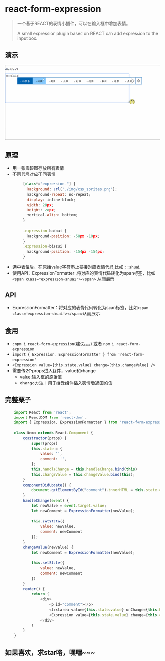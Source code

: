 # react-form-expression
>一个基于REACT的表情小插件，可以在输入框中增加表情。
>
>A small expression plugin based on REACT can add expression to the input box.

<!---->
## 演示
![](https://github.com/bestRenekton/react-form-expression/blob/master/example.gif)
## 原理
+ 用一张雪碧图存放所有表情
+ 不同代号对应不同表情
```javascript
		[class*="expression-"] {
		  background: url('./img/css_sprites.png');
		  background-repeat: no-repeat;
		  display: inline-block;
		  width: 28px;
		  height: 28px;
		  vertical-align: bottom;
		}
		
		.expression-baibai {
		  background-position: -58px -10px;
		}
		.expression-biezui {
		  background-position: -154px -154px;
		}
```
+ 选中表情后，在原始value字符串上拼接对应表情代码,比如 `::shuai`
+ 使用API：ExpressionFormatter ,将对应的表情代码转化为span标签，比如 `<span class="expression-shuai"></span>` 从而展示
## API
+ ExpressionFormatter：将对应的表情代码转化为span标签，比如`<span class="expression-shuai"></span>`从而展示
## 食用
+ `cnpm i react-form-expression`(建议。。。) 或者 `npm i react-form-expression`
+ `import { Expression, ExpressionFormatter } from 'react-form-expression'`
+ `<Expression value={this.state.value} change={this.changeValue} />`
+ 需要传2个props进入组件，value和change
	+ value:输入框的原始值
	+ change方法：用于接受组件插入表情后返回的值
## 完整栗子
```javascript
	import React from 'react';
	import ReactDOM from 'react-dom';
	import { Expression, ExpressionFormatter } from 'react-form-expression'
	
	class Demo extends React.Component {
	    constructor(props) {
	        super(props)
	        this.state = {
	            value: '',
	            comment: '',
	        };
	        this.handleChange = this.handleChange.bind(this);
	        this.changeValue = this.changeValue.bind(this);
	    }
	    componentDidUpdate() {
	        document.getElementById("comment").innerHTML = this.state.comment;
	    }
	    handleChange(event) {
	        let newValue = event.target.value;
	        let newComment = ExpressionFormatter(newValue);
	
	        this.setState({
	            value: newValue,
	            comment: newComment
	        });
	    }
	    changeValue(newValue) {
	        let newComment = ExpressionFormatter(newValue);
	
	        this.setState({
	            value: newValue,
	            comment: newComment
	        })
	    }
	    render() {
	        return (
	            <div>
	                <p id="comment"></p>
	                <textarea value={this.state.value} onChange={this.handleChange} cols="100" rows="10"></textarea>
	                <Expression value={this.state.value} change={this.changeValue} />
	            </div>
	        )
	    }
	}
```
## 如果喜欢，求star咯，嘿嘿~~~
